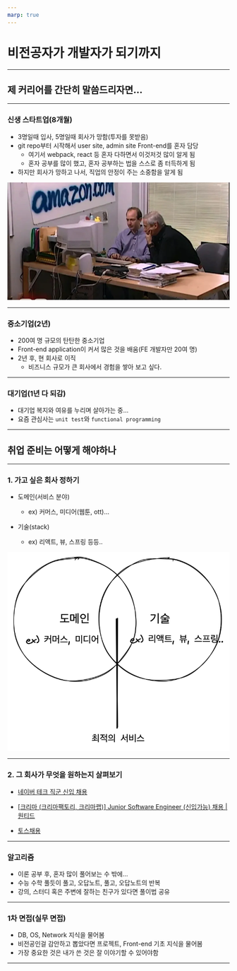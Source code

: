 ```yaml
---
marp: true
---
```


# 비전공자가 개발자가 되기까지

---

## 제 커리어를 간단히 말씀드리자면...

---

### 신생 스타트업(8개월)

- 3명일때 입사, 5명일때 회사가 망함(투자를 못받음)
- git repo부터 시작해서 user site, admin site Front-end를 혼자 담당
  - 여기서 webpack, react 등 혼자 다하면서 이것저것 많이 알게 됨
  - 혼자 공부를 많이 했고, 혼자 공부하는 법을 스스로 좀 터득하게 됨
- 하지만 회사가 망하고 나서, 직업의 안정이 주는 소중함을 알게 됨

![bg right w:600px](../../../../attachments/2023-01-15-21-37-40.png)

---

### 중소기업(2년)

- 200여 명 규모의 탄탄한 중소기업
- Front-end application이 커서 많은 것을 배움(FE 개발자만 20여 명)
- 2년 후, 현 회사로 이직
  - 비즈니스 규모가 큰 회사에서 경험을 쌓아 보고 싶다.

---

### 대기업(1년 다 되감)
- 대기업 복지와 여유를 누리며 살아가는 중...
- 요즘 관심사는 `unit test`와 `functional programming`

---

## 취업 준비는 어떻게 해야하나

---
### 1. 가고 싶은 회사 정하기
- 도메인(서비스 분야)
  - ex) 커머스, 미디어(웹툰, ott)...

- 기술(stack)
  - ex) 리액트, 뷰, 스프링 등등..

![bg right h:500px](../../../../attachments/2023-01-15-21-23-50.png)

---

### 2. 그 회사가 무엇을 원하는지 살펴보기

- [네이버 테크 직군 신입 채용](https://linkareer.com/activity/90744)
- [[크리마 (크리마팩토리, 크리마랩)] Junior Software Engineer (신입가능) 채용 | 원티드](https://www.wanted.co.kr/wd/8138)

- [토스채용](https://toss.im/career/job-detail?job_id=4907018003&isNewCareer=false)
---

### 알고리즘
- 이론 공부 후, 혼자 많이 풀어보는 수 밖에...
- 수능 수학 풀듯이 풀고, 오답노트, 풀고, 오답노트의 반복
- 강의, 스터디 혹은 주변에 잘하는 친구가 있다면 풀이법 공유


--- 
### 1차 면접(실무 면접)
- DB, OS, Network 지식을 물어봄
- 비전공인걸 감안하고 뽑았다면 프로젝트, Front-end 기초 지식을 물어봄
- 가장 중요한 것은 내가 쓴 것은 잘 이야기할 수 있어야함

---

